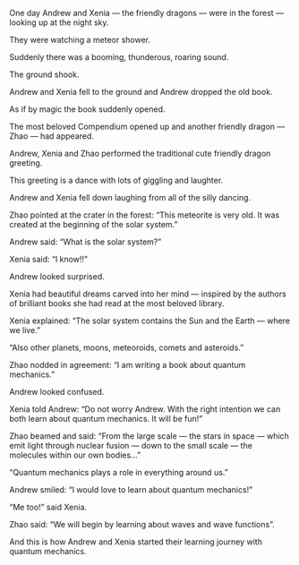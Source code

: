 One day Andrew and Xenia — the friendly dragons — were in the forest — looking up at the night sky.

They were watching a meteor shower.

Suddenly there was a booming, thunderous, roaring sound.

The ground shook.

Andrew and Xenia fell to the ground and Andrew dropped the old book.

As if by magic the book suddenly opened.

The most beloved Compendium opened up and another friendly dragon — Zhao — had appeared.

Andrew, Xenia and Zhao performed the traditional cute friendly dragon greeting.

This greeting is a dance with lots of giggling and laughter.

Andrew and Xenia fell down laughing from all of the silly dancing.

Zhao pointed at the crater in the forest: “This meteorite is very old. It was created at the beginning of the solar system.”

Andrew said: “What is the solar system?”

Xenia said: “I know!!”

Andrew looked surprised.

Xenia had beautiful dreams carved into her mind — inspired by the authors of brilliant books she had read at the most beloved library.

Xenia explained: “The solar system contains the Sun and the Earth — where we live.”

“Also other planets, moons, meteoroids, comets and asteroids.”

Zhao nodded in agreement: “I am writing a book about quantum mechanics.”

Andrew looked confused.

Xenia told Andrew: “Do not worry Andrew. With the right intention we can both learn about quantum mechanics. It will be fun!”

Zhao beamed and said: “From the large scale — the stars in space — which emit light through nuclear fusion — down to the small scale — the molecules within our own bodies…”

“Quantum mechanics plays a role in everything around us.”

Andrew smiled: “I would love to learn about quantum mechanics!”

“Me too!” said Xenia.

Zhao said: “We will begin by learning about waves and wave functions”.

And this is how Andrew and Xenia started their learning journey with quantum mechanics.
